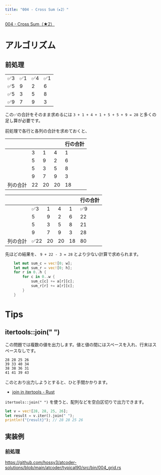 ```yaml
---
title: "004 - Cross Sum（★2）"
---
```


[004 \- Cross Sum（★2）](https://atcoder.jp/contests/typical90/tasks/typical90_d)

# アルゴリズム

## 前処理

|||||
|---|---|---|---|
|✅3|✅1|✅4|✅1|
|✅5|9|2|6|
|✅5|3|5|8|
|✅9|7|9|3|

この✅の合計をそのまま求めるには `3 + 1 + 4 + 1 + 5 + 5 + 9 = 28` と多くの足し算が必要です。

前処理で各行と各列の合計を求めておくと、

|||||行の合計|
|---|---|---|---|---|
||3|1|4|1|9|
||5|9|2|6|22|
||5|3|5|8|21|
||9|7|9|3|28|
|列の合計|22|20|20|18|80|

||||||行の合計|
|---|---|---|---|---|---|
||✅3|1|4|1|✅9|
||5|9|2|6|22|
||5|3|5|8|21|
||9|7|9|3|28|
|列の合計|✅22|20|20|18|80|

先ほどの結果を、 `9 + 22 - 3 = 28` とより少ない計算で求められます。

```rust
    let mut sum_c = vec![0; w];
    let mut sum_r = vec![0; h];
    for r in 0..h {
        for c in 0..w {
            sum_c[c] += a[r][c];
            sum_r[r] += a[r][c];
        }
    }
```


# Tips

## itertools::join(" ")

この問題では複数の値を出力します。値と値の間にはスペースを入れ、行末はスペースなしです。

```
28 28 25 26
39 33 40 34
38 38 36 31
41 41 39 43
```

このとおり出力しようとすると、ひと手間かかります。

* [join in itertools \- Rust](https://docs.rs/itertools/latest/itertools/fn.join.html)

`itertools::join(" ")` を使うと、配列などを空白区切りで出力できます。

```rust
let v = vec![28, 28, 25, 26];
let result = v.iter().join(" ");
println!("{result}"); // 28 28 25 26
```

## 実装例

### 前処理
https://github.com/hossy3/atcoder-solutions/blob/main/atcoder/typical90/src/bin/004_grid.rs
